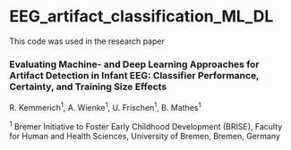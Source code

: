 # EEG_artifact_classification_ML_DL

This code was used in the research paper 

### Evaluating Machine- and Deep Learning Approaches for Artifact Detection in Infant EEG: Classifier Performance, Certainty, and Training Size Effects

R. Kemmerich<sup>1</sup>, A. Wienke<sup>1</sup>, U. Frischen<sup>1</sup>, B. Mathes<sup>1</sup>

<sup>1</sup> Bremer Initiative to Foster Early Childhood Development (BRISE), Faculty for Human and Health Sciences, University of Bremen, Bremen, Germany

